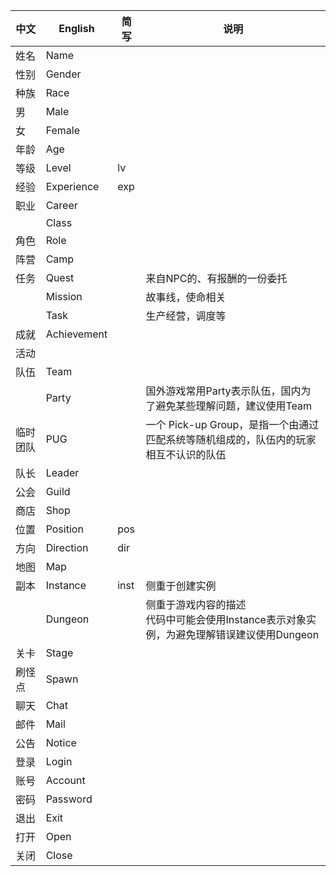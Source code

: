 | 中文 | English | 简写 | 说明 |
| --- | --- | --- | --- |
| 姓名 | Name | | |
| 性别 | Gender | | |
| 种族 | Race | | |
| 男 | Male | | |
| 女 | Female | | |
| 年龄 | Age | | |
| 等级 | Level | lv | |
| 经验 | Experience | exp | |
| 职业 | Career | | |
|  | Class | | |
| 角色 | Role | | |
| 阵营 | Camp | | |
| 任务 | Quest | | 来自NPC的、有报酬的一份委托 |
|  | Mission | | 故事线，使命相关 |
|  | Task | | 生产经营，调度等 |
| 成就 | Achievement | | |
| 活动 | | | |
| 队伍 | Team | | |
|  | Party | | 国外游戏常用Party表示队伍，国内为了避免某些理解问题，建议使用Team |
| 临时团队 | PUG | | 一个 Pick-up Group，是指一个由通过匹配系统等随机组成的，队伍内的玩家相互不认识的队伍 |
| 队长 | Leader | | |
| 公会 | Guild | | |
| 商店 | Shop | | |
| 位置 | Position | pos | |
| 方向 | Direction | dir | |
| 地图 | Map | | |
| 副本 | Instance | inst | 侧重于创建实例 |
| | Dungeon | | 侧重于游戏内容的描述</br>代码中可能会使用Instance表示对象实例，为避免理解错误建议使用Dungeon |
| 关卡 | Stage | | |
| 刷怪点 | Spawn | | |
| 聊天 | Chat | | |
| 邮件 | Mail | | |
| 公告 | Notice | | |
| 登录 | Login | | |
| 账号 | Account | | |
| 密码 | Password | | |
| 退出 | Exit | | |
| 打开 | Open | | |
| 关闭 | Close | | |
